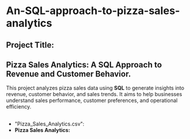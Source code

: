 # An-SQL-approach-to-pizza-sales-analytics
## Project Title:
## **Pizza Sales Analytics:** A SQL Approach to Revenue and Customer Behavior.
This project analyzes pizza sales data using 
**SQL** to generate insights into revenue, customer behavior, and sales trends. It aims to help businesses understand sales performance, customer preferences, and operational efficiency.
##
- "Pizza_Sales_Analytics.csv":
- **Pizza Sales Analytics:**

